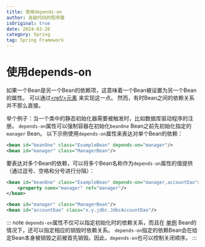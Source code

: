 ```yaml
---
title: 使用depends-on
author: 会敲代码的程序猿
isOriginal: true
date: 2024-03-26
category: Spring
tag: Spring Framework
---
```


# 使用depends-on

如果一个Bean是另一个Bean的依赖项，这意味着一个Bean被设置为另一个Bean的属性。
可以通过[<ref\/>元素](https://docs.spring.io/spring-framework/reference/core/beans/dependencies/factory-dependson.html#beans-ref-element)
来实现这一点。 然而，有时Bean之间的依赖关系并不那么直接。

举个例子：当一个类中的静态初始化器需要被触发时，比如数据库驱动程序的注册。
`depends-on`属性可以强制容器在初始化`beanOne` Bean之前先初始化指定的`manager` Bean。
以下示例使用`depends-on`属性来表达对单个Bean的依赖：

```xml
<bean id="beanOne" class="ExampleBean" depends-on="manager"/>
<bean id="manager" class="ManagerBean"/>
```

要表达对多个Bean的依赖，可以将多个Bean名称作为`depends-on`属性的值提供（通过逗号、空格和分号进行分隔）：

```xml
<bean id="beanOne" class="ExampleBean" depends-on="manager,accountDao">
    <property name="manager" ref="manager"/>
</bean>

<bean id="manager" class="ManagerBean"/>
<bean id="accountDao" class="x.y.jdbc.JdbcAccountDao"/>
```

::: note
`depends-on`属性不仅可以指定初始化时的依赖关系，而且在
[单例](https://docs.spring.io/spring-framework/reference/core/beans/factory-scopes.html#beans-factory-scopes-singleton)
Bean的情况下，还可以指定相应的销毁时依赖关系。
`depends-on`指定的依赖Bean会在给定Bean本身被销毁之前被首先销毁。因此，`depends-on`也可以控制关闭顺序。
:::
